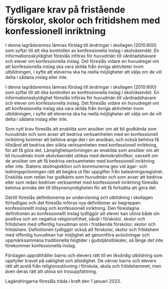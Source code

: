 # Tydligare krav på fristående förskolor, skolor och fritidshem med konfessionell inriktning

I denna lagrådsremiss lämnas förslag till ändringar i skollagen (2010:800) som syftar till att öka kontrollen av konfessionella inslag i skolväsendet. En informationsskyldighet föreslås införas för huvudmän till vårdnadshavare och elever om konfessionella inslag. Det föreslås vidare en huvudregel om att konfessionella inslag ska vara skilda från övriga aktiviteter inom utbildningen, i syfte att eleverna ska ha reella möjligheter att välja om de vill delta i sådana inslag eller inte.

I denna lagrådsremiss lämnas förslag till ändringar i skollagen (2010:800) som syftar till att öka kontrollen av konfessionella inslag i skolväsendet. En informationsskyldighet föreslås införas för huvudmän till vårdnadshavare och elever om konfessionella inslag. Det föreslås vidare en huvudregel om att konfessionella inslag ska vara skilda från övriga aktiviteter inom utbildningen, i syfte att eleverna ska ha reella möjligheter att välja om de vill delta i sådana inslag eller inte.

Som nytt krav föreslås att enskilda som ansöker om att bli godkända som huvudmän och som avser att bedriva verksamheten med en konfessionell inriktning kommer att behöva ange det i sin ansökan, och också behöva få tillstånd att bedriva den sökta verksamheten med konfessionell inriktning, för att få göra det. Lämplighetsprövningen av enskilda som ansöker om att bli huvudmän inom skolväsendet utökas med demokrativillkor, oavsett om de ansöker om att få bedriva verksamheten med konfessionell inriktning eller inte. Statens skolinspektion och kommunerna ges vid ägar- och ledningsprövningen rätt att begära ut fler uppgifter från belastningsregistret. Enskilda som redan har godkänts som huvudmän och som avser att bedriva eller som redan bedriver verksamhet med konfessionell inriktning föreslås behöva anmäla det till tillsynsmyndigheten för att få fortsätta att göra det.

Därtill föreslås definitionerna av undervisning och utbildning i skollagen förtydligas och det föreslås införas nya definitioner av begreppen konfessionellt inslag och konfessionell inriktning. Den föreslagna definitionen av konfessionellt inslag tydliggör att elever kan utöva både sin positiva och sin negativa religionsfrihet, såväl i förskolor, skolor och fritidshem med offentlig huvudman som i fristående förskolor, skolor och fritidshem. Definitionen tydliggör också att förskolor, skolor och fritidshem med offentlig huvudman har möjlighet att genomföra avslutningar och uppmärksammana traditionella högtider i gudstjänstlokaler, så länge det inte förekommer konfessionella inslag.

Förslagen upprätthåller barns och elevers rätt till en likvärdig utbildning som uppfyller kravet på saklighet och allsidighet. De värnar barns och elevers rätt att avstå från religionsutövning i förskola, skola och fritidshemmet, men även deras rätt att utöva sin trosuppfattning.

Lagändringarna föreslås träda i kraft den 1 januari 2023.
